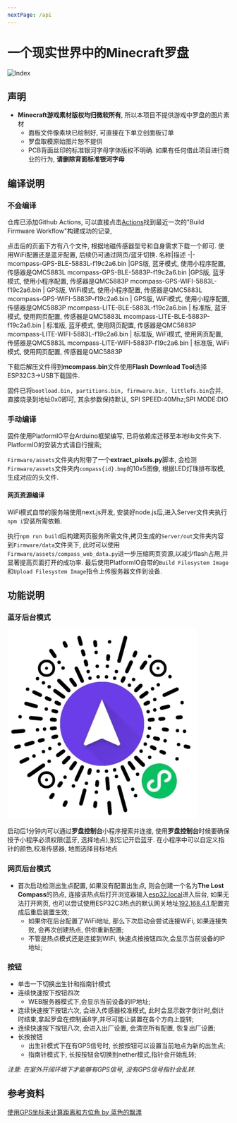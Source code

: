 ```yaml
---
nextPage: /api
---
```

# 一个现实世界中的Minecraft罗盘
![Index](./public/MCompass.png)


## 声明
* **Minecraft游戏素材版权均归微软所有**, 所以本项目不提供游戏中罗盘的图片素材
    * 面板文件像素块已绘制好, 可直接在下单立创面板订单
    * 罗盘取模原始图片恕不提供
    * PCB背面丝印的标准银河字母字体版权不明确. 如果有任何借此项目进行商业的行为, **请删除背面标准银河字母**

## 编译说明

### 不会编译
仓库已添加Github Actions, 可以直接点击[Actions](https://github.com/chaosgoo/mcompass/actions)找到最近一次的"Build Firmware Workflow"构建成功的记录,

点击后的页面下方有八个文件, 根据地磁传感器型号和自身需求下载一个即可.
使用WiFi配置还是蓝牙配置, 后续仍可通过网页/蓝牙切换.
名称|描述
-|-
mcompass-GPS-BLE-5883L-f19c2a6.bin |GPS版, 蓝牙模式, 使用小程序配置, 传感器是QMC5883L
mcompass-GPS-BLE-5883P-f19c2a6.bin |GPS版, 蓝牙模式, 使用小程序配置, 传感器是QMC5883P
mcompass-GPS-WIFI-5883L-f19c2a6.bin | GPS版, WiFi模式, 使用小程序配置, 传感器是QMC5883L
mcompass-GPS-WIFI-5883P-f19c2a6.bin | GPS版, WiFi模式, 使用小程序配置, 传感器是QMC5883P
mcompass-LITE-BLE-5883L-f19c2a6.bin | 标准版, 蓝牙模式, 使用网页配置, 传感器是QMC5883L
mcompass-LITE-BLE-5883P-f19c2a6.bin | 标准版, 蓝牙模式, 使用网页配置, 传感器是QMC5883P
mcompass-LITE-WIFI-5883L-f19c2a6.bin | 标准版, WiFi模式, 使用网页配置, 传感器是QMC5883L
mcompass-LITE-WIFI-5883P-f19c2a6.bin | 标准版, WiFi模式, 使用网页配置, 传感器是QMC5883P

下载后解压文件得到**mcompass.bin**文件使用**Flash Download Tool**选择ESP32C3->USB下载固件.

固件已将`bootload.bin, partitions.bin, firmware.bin, littlefs.bin`合并, 直接烧录到地址0x0即可, 其余参数保持默认, SPI SPEED:40Mhz;SPI MODE:DIO

### 手动编译
固件使用PlatformIO平台Arduino框架编写, 已将依赖库迁移至本地lib文件夹下.
PlatformIO的安装方式请自行搜索;

`Firmware/assets`文件夹内附带了一个**extract_pixels.py**脚本, 会检测`Firmware/assets`文件夹内`compass{id}.bmp`的10x5图像, 根据LED灯珠排布取模,生成对应的头文件.

#### 网页资源编译
WiFi模式自带的服务端使用next.js开发, 安装好node.js后,进入Server文件夹执行`npm i`安装所需依赖.

执行`npm run build`后构建网页服务所需文件,拷贝生成的`Server/out`文件夹内容到`Firmware/data`文件夹下, 此时可以使用`Firmware/assets/compass_web_data.py`进一步压缩网页资源,以减少flash占用,并显著提高页面打开的成功率.
最后使用PlatformIO自带的`Build Filesystem Image`和`Upload Filesystem Image`指令上传服务器文件到设备.

## 功能说明

### 蓝牙后台模式
![mini_program](./public/mini_program.jpg)

启动后1分钟内可以通过**罗盘控制台**小程序搜索并连接, 使用**罗盘控制台**时候要确保授予小程序必须权限(蓝牙, 选择地点),别忘记开启蓝牙.
在小程序中可以自定义指针的颜色,校准传感器, 地图选择目标地点

### 网页后台模式
* 首次启动检测出生点配置, 如果没有配置出生点, 则会创建一个名为**The Lost Compass**的热点, 连接该热点后打开浏览器输入[esp32.local](http://esp32.local)进入后台, 如果无法打开网页, 也可以尝试使用ESP32C3热点的默认网关地址[192.168.4.1](http://192.168.4.1),配置完成后重启装置生效;
    * 如果你在后台配置了WiFi地址, 那么下次启动会尝试连接WiFi, 如果连接失败, 会再次创建热点, 供你重新配置;
    * 不管是热点模式还是连接到WiFi, 快速点按按钮四次,会显示当前设备的IP地址;

### 按钮
* 单击一下切换出生针和指南针模式
* 连续快速按下按钮四次
    * WEB服务器模式下,会显示当前设备的IP地址;
* 连续快速按下按钮六次, 会进入传感器校准模式, 此时会显示数字倒计时,倒计时结束,拿起罗盘在控制画8字,并尽可能让装置在各个方向上旋转;
* 连续快速按下按钮八次, 会进入出厂设置, 会清空所有配置, 恢复出厂设置;
* 长按按钮
    * 出生针模式下在有GPS信号时, 长按按钮可以设置当前地点为新的出生点;
    * 指南针模式下, 长按按钮会切换到nether模式,指针会开始乱转;

*注意: 在室外开阔环境下才能够有GPS信号, 没有GPS信号指针会乱转.*

## 参考资料
[使用GPS坐标来计算距离和方位角 by 蓝色的飘漂](https://johnnyqian.net/blog/gps-locator.html)
